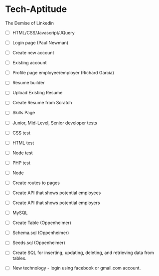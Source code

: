 # Tech-Aptitude
The Demise of Linkedin


- [ ] HTML/CSS/Javascript/JQuery
- [ ] Login page (Paul Newman)
- [ ] Create new account
- [ ] Existing account
- [ ] Profile page employee/employer (Richard Garcia)
- [ ] Resume builder
- [ ] Upload Existing Resume
- [ ] Create Resume from Scratch
- [ ] Skills Page
- [ ] Junior, Mid-Level, Senior developer tests
- [ ] CSS test
- [ ] HTML test
- [ ] Node test
- [ ] PHP test

- [ ] Node
- [ ] Create routes to pages  
- [ ] Create API that shows potential employees
- [ ] Create API that shows potential employers

- [ ] MySQL
- [ ] Create Table  (Oppenheimer)
- [ ] Schema.sql    (Oppenheimer)
- [ ] Seeds.sql     (Oppenheimer)
- [ ] Create SQL for inserting, updating, deleting, and retrieving data from tables.

- [ ] New technology - login using facebook or gmail.com account.
